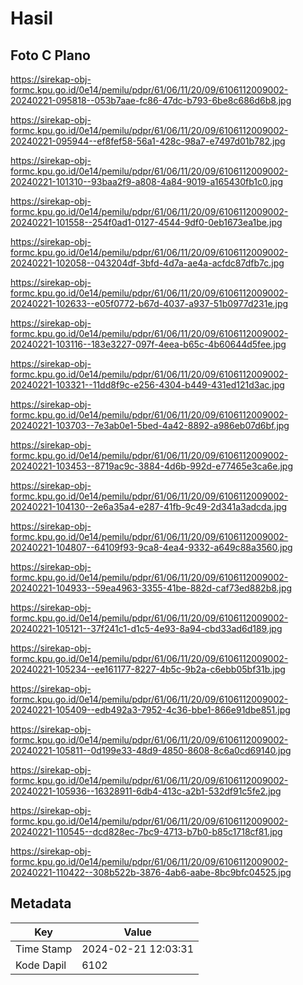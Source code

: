 # Hasil

## Foto C Plano

https://sirekap-obj-formc.kpu.go.id/0e14/pemilu/pdpr/61/06/11/20/09/6106112009002-20240221-095818--053b7aae-fc86-47dc-b793-6be8c686d6b8.jpg

https://sirekap-obj-formc.kpu.go.id/0e14/pemilu/pdpr/61/06/11/20/09/6106112009002-20240221-095944--ef8fef58-56a1-428c-98a7-e7497d01b782.jpg

https://sirekap-obj-formc.kpu.go.id/0e14/pemilu/pdpr/61/06/11/20/09/6106112009002-20240221-101310--93baa2f9-a808-4a84-9019-a165430fb1c0.jpg

https://sirekap-obj-formc.kpu.go.id/0e14/pemilu/pdpr/61/06/11/20/09/6106112009002-20240221-101558--254f0ad1-0127-4544-9df0-0eb1673ea1be.jpg

https://sirekap-obj-formc.kpu.go.id/0e14/pemilu/pdpr/61/06/11/20/09/6106112009002-20240221-102058--043204df-3bfd-4d7a-ae4a-acfdc87dfb7c.jpg

https://sirekap-obj-formc.kpu.go.id/0e14/pemilu/pdpr/61/06/11/20/09/6106112009002-20240221-102633--e05f0772-b67d-4037-a937-51b0977d231e.jpg

https://sirekap-obj-formc.kpu.go.id/0e14/pemilu/pdpr/61/06/11/20/09/6106112009002-20240221-103116--183e3227-097f-4eea-b65c-4b60644d5fee.jpg

https://sirekap-obj-formc.kpu.go.id/0e14/pemilu/pdpr/61/06/11/20/09/6106112009002-20240221-103321--11dd8f9c-e256-4304-b449-431ed121d3ac.jpg

https://sirekap-obj-formc.kpu.go.id/0e14/pemilu/pdpr/61/06/11/20/09/6106112009002-20240221-103703--7e3ab0e1-5bed-4a42-8892-a986eb07d6bf.jpg

https://sirekap-obj-formc.kpu.go.id/0e14/pemilu/pdpr/61/06/11/20/09/6106112009002-20240221-103453--8719ac9c-3884-4d6b-992d-e77465e3ca6e.jpg

https://sirekap-obj-formc.kpu.go.id/0e14/pemilu/pdpr/61/06/11/20/09/6106112009002-20240221-104130--2e6a35a4-e287-41fb-9c49-2d341a3adcda.jpg

https://sirekap-obj-formc.kpu.go.id/0e14/pemilu/pdpr/61/06/11/20/09/6106112009002-20240221-104807--64109f93-9ca8-4ea4-9332-a649c88a3560.jpg

https://sirekap-obj-formc.kpu.go.id/0e14/pemilu/pdpr/61/06/11/20/09/6106112009002-20240221-104933--59ea4963-3355-41be-882d-caf73ed882b8.jpg

https://sirekap-obj-formc.kpu.go.id/0e14/pemilu/pdpr/61/06/11/20/09/6106112009002-20240221-105121--37f241c1-d1c5-4e93-8a94-cbd33ad6d189.jpg

https://sirekap-obj-formc.kpu.go.id/0e14/pemilu/pdpr/61/06/11/20/09/6106112009002-20240221-105234--ee161177-8227-4b5c-9b2a-c6ebb05bf31b.jpg

https://sirekap-obj-formc.kpu.go.id/0e14/pemilu/pdpr/61/06/11/20/09/6106112009002-20240221-105409--edb492a3-7952-4c36-bbe1-866e91dbe851.jpg

https://sirekap-obj-formc.kpu.go.id/0e14/pemilu/pdpr/61/06/11/20/09/6106112009002-20240221-105811--0d199e33-48d9-4850-8608-8c6a0cd69140.jpg

https://sirekap-obj-formc.kpu.go.id/0e14/pemilu/pdpr/61/06/11/20/09/6106112009002-20240221-105936--16328911-6db4-413c-a2b1-532df91c5fe2.jpg

https://sirekap-obj-formc.kpu.go.id/0e14/pemilu/pdpr/61/06/11/20/09/6106112009002-20240221-110545--dcd828ec-7bc9-4713-b7b0-b85c1718cf81.jpg

https://sirekap-obj-formc.kpu.go.id/0e14/pemilu/pdpr/61/06/11/20/09/6106112009002-20240221-110422--308b522b-3876-4ab6-aabe-8bc9bfc04525.jpg


## Metadata

| Key        | Value               |
| ---------- | ------------------- |
| Time Stamp | 2024-02-21 12:03:31 |
| Kode Dapil | 6102                |



